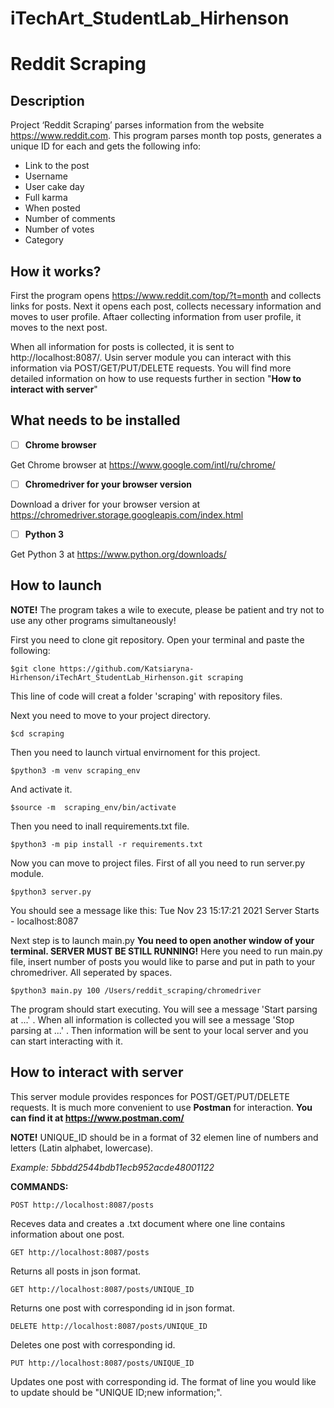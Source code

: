 
# iTechArt_StudentLab_Hirhenson
# Reddit Scraping

## Description

Project ‘Reddit Scraping’ parses information from the website https://www.reddit.com.
This program parses month top posts, generates a unique ID for each and gets the following info:
- Link to the post
- Username
- User cake day
- Full karma
- When posted
- Number of comments
- Number of votes
- Category

## How it works?

First the program opens https://www.reddit.com/top/?t=month and collects links for posts.
Next it opens each post, collects necessary information and moves to user profile.
Aftaer collecting information from user profile, it moves to the next post.

When all information for posts is collected, it is sent to http://localhost:8087/.
Usin server module you can interact with this information via POST/GET/PUT/DELETE requests. 
You will find more detailed information on how to use requests further in section "**How to interact with server**"

## What needs to be installed

 - [ ] **Chrome browser**

 Get Chrome browser at https://www.google.com/intl/ru/chrome/
 - [ ] **Chromedriver for your browser version**
 
 
Download a driver for your browser version at https://chromedriver.storage.googleapis.com/index.html
 - [ ] **Python 3**

Get Python 3 at https://www.python.org/downloads/


## How to launch

**NOTE!** The program takes a wile to execute, please be patient and try not to use any other programs simultaneously!

First you need to clone git repository.
Open your terminal and paste the following:

    $git clone https://github.com/Katsiaryna-Hirhenson/iTechArt_StudentLab_Hirhenson.git scraping
This line of code will creat a folder 'scraping' with repository files.

Next you need to move to your project directory.

    $cd scraping

Then you need to launch virtual envirnoment for this project.

    $python3 -m venv scraping_env
And activate it.

    $source -m  scraping_env/bin/activate
Then you need to inall requirements.txt file.

    $python3 -m pip install -r requirements.txt
Now you can move to project files.
First of all you need to run server.py module.

    $python3 server.py

You should see a message like this: Tue Nov 23 15:17:21 2021 Server Starts - localhost:8087

Next step is to launch main.py
**You need to open another window of your terminal. 
SERVER MUST BE STILL RUNNING!**
Here you need to run main.py file, insert number of posts you would like to parse and put in path to your chromedriver. All seperated by spaces.

    $python3 main.py 100 /Users/reddit_scraping/chromedriver


The program should start executing. You will see a message 'Start parsing at ...' .
When all information is collected you will see a message 'Stop parsing at ...' .
Then information will be sent to your local server and you can start interacting with it. 

## How to interact with server

This server module provides responces for POST/GET/PUT/DELETE requests.
It is much more convenient to use **Postman** for interaction.
**You can find it at https://www.postman.com/**

**NOTE!** UNIQUE_ID should be in a format of 32 elemen line of numbers and letters (Latin alphabet, lowercase).

*Example: 5bbdd2544bdb11ecb952acde48001122*

**COMMANDS:**

    POST http://localhost:8087/posts

Receves data and creates a .txt document where one line contains information about one post.

    GET http://localhost:8087/posts

Returns all posts in json format.

    GET http://localhost:8087/posts/UNIQUE_ID

Returns one post with corresponding id in json format.

    DELETE http://localhost:8087/posts/UNIQUE_ID
    
Deletes one post with corresponding id.

    PUT http://localhost:8087/posts/UNIQUE_ID

Updates one post with corresponding id.
The format of line you would like to update should be "UNIQUE ID;new information;".
